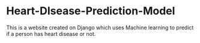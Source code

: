 # Heart-DIsease-Prediction-Model
This is a website created on Django which uses Machine learning to predict if a person has heart disease or not.
